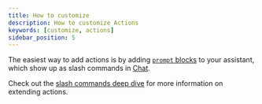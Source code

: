 ```yaml
---
title: How to customize
description: How to customize Actions
keywords: [customize, actions]
sidebar_position: 5
---
```


The easiest way to add actions is by adding [`prompt` blocks](../hub/blocks/block-types.md#prompts) to your assistant, which show up as slash commands in [Chat](../chat/how-it-works.md).

Check out the [slash commands deep dive](../customize/slash-commands.mdx) for more information on extending actions.
